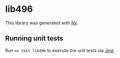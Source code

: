 # lib496

This library was generated with [Nx](https://nx.dev).

## Running unit tests

Run `nx test lib496` to execute the unit tests via [Jest](https://jestjs.io).
